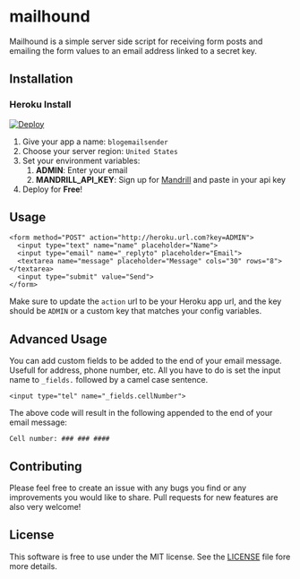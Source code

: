 # mailhound

Mailhound is a simple server side script for receiving form posts and emailing the form values to an email address linked to a secret key.

## Installation

### Heroku Install

[![Deploy](https://www.herokucdn.com/deploy/button.png)](https://heroku.com/deploy)

1. Give your app a name: `blogemailsender`
2. Choose your server region: `United States`
3. Set your environment variables:
    1. **ADMIN**: Enter your email
    2. **MANDRILL_API_KEY**: Sign up for [Mandrill](https://mandrill.com) and paste in your api key
4. Deploy for **Free**!

## Usage

    <form method="POST" action="http://heroku.url.com?key=ADMIN">
      <input type="text" name="name" placeholder="Name">
      <input type="email" name="_replyto" placeholder="Email">
      <textarea name="message" placeholder="Message" cols="30" rows="8"></textarea>
      <input type="submit" value="Send">
    </form>

Make sure to update the `action` url to be your Heroku app url, and the key should be `ADMIN` or a custom key that matches your config variables.

## Advanced Usage

You can add custom fields to be added to the end of your email message. Usefull for address, phone number, etc. All you have to do is set the input name to `_fields.` followed by a camel case sentence.

    <input type="tel" name="_fields.cellNumber">

The above code will result in the following appended to the end of your email message:

    Cell number: ### ### ####

## Contributing

Please feel free to create an issue with any bugs you find or any improvements you would like to share. Pull requests for new features are also very welcome!

## License

This software is free to use under the MIT license. See the [LICENSE][] file fore more details.

[License]: https://github.com/chadfawcett/mailhound/blob/master/LICENSE.md

